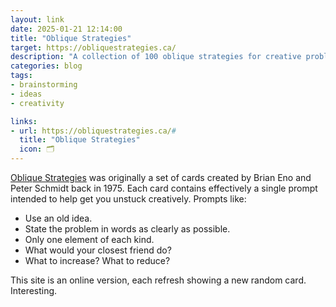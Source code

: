 ```yaml
---
layout: link
date: 2025-01-21 12:14:00
title: "Oblique Strategies"
target: https://obliquestrategies.ca/
description: "A collection of 100 oblique strategies for creative problem solving."
categories: blog
tags:
- brainstorming
- ideas
- creativity

links:
- url: https://obliquestrategies.ca/#
  title: "Oblique Strategies"
  icon: 🗂️
---
```


[Oblique Strategies](https://en.wikipedia.org/wiki/Oblique_Strategies "Oblique Strategies") was originally a set of cards created by Brian Eno and
Peter Schmidt back in 1975. Each card contains effectively a single prompt intended to help get you unstuck creatively. Prompts like:

- Use an old idea.
- State the problem in words as clearly as possible.
- Only one element of each kind.
- What would your closest friend do?
- What to increase? What to reduce?

This site is an online version, each refresh showing a new random card. Interesting.